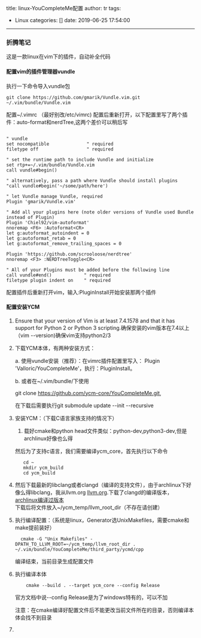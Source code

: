 title: linux-YouCompleteMe配置
author: tr
tags:
  - Linux
categories: []
date: 2019-06-25 17:54:00
---
### 折腾笔记

这是一款linux在vim下的插件，自动补全代码

#### 配置vim的插件管理器vundle

执行一下命令导入vundle包

	git clone https://github.com/gmarik/Vundle.vim.git ~/.vim/bundle/Vundle.vim

配置~/.vimrc （最好别改/etc/vimrc) 配置后重新打开，以下配置里写了两个插件：auto-format和nerdTree,这两个差价可以稍后写

```vimrc

" vundle
set nocompatible              " required
filetype off                  " required

" set the runtime path to include Vundle and initialize
set rtp+=~/.vim/bundle/Vundle.vim
call vundle#begin()

" alternatively, pass a path where Vundle should install plugins
"call vundle#begin('~/some/path/here')

" let Vundle manage Vundle, required
Plugin 'gmarik/Vundle.vim'

" Add all your plugins here (note older versions of Vundle used Bundle instead of Plugin)
Plugin 'Chiel92/vim-autoformat'
nnoremap <F6> :Autoformat<CR>
let g:autoformat_autoindent = 0 
let g:autoformat_retab = 0 
let g:autoformat_remove_trailing_spaces = 0 
                           
Plugin 'https://github.com/scrooloose/nerdtree'
nnoremap <F3> :NERDTreeToggle<CR>

" All of your Plugins must be added before the following line
call vundle#end()            " required
filetype plugin indent on    " required

```

配置插件后重新打开vim，输入:PluginInstall开始安装那两个插件


#### 配置安装YCM

1. Ensure that your version of Vim is at least 7.4.1578 and that it has support for Python 2 or Python 3 scripting.确保安装的vim版本在7.4以上（vim --version)确保vim支持python2/3

2. 下载YCM本体，有两种安装方式：
	
    a. 使用vundle安装（推荐）：在vimrc插件配置里写入： Plugin 'Valloric/YouCompleteMe'，执行：PluginInstall。
    
    b. 或者在~/.vim/bundle/下使用
    
    git clone https://github.com/ycm-core/YouCompleteMe.git,
    
    在下载后需要执行git submodule update --init --recursive 

3. 安装YCM：（下载C语言家族支持的情况下）
	
   1. 载好cmake和python head文件类似：python-dev,python3-dev,但是archlinux好像也么得
    
    然后为了支持c语言，我们需要编译ycm_core，首先执行以下命令

          cd ~
          mkdir ycm_build
          cd ycm_build

 2. 然后下载最新的libclang或者clangd（编译的支持文件），由于archlinux下好像么得libclang，我从llvm.org [llvm.org](http://http://releases.llvm.org/download.html).下载了clangd的编译版本，[archlinux编译过版本](http://releases.llvm.org/8.0.0/clang+llvm-8.0.0-aarch64-linux-gnu.tar.xz)    
下载后将文件放入~/ycm_temp/llvm_root_dir（不存在请创建）

 3. 执行编译配置：（系统是linux，Generator选UnixMakefiles，需要cmake和make提前装好）

          cmake -G "Unix Makefiles" -DPATH_TO_LLVM_ROOT=~/ycm_temp/llvm_root_dir . ~/.vim/bundle/YouCompleteMe/third_party/ycmd/cpp
          
     编译结束，当前目录生成配置文件

 4. 执行编译本体
 
			cmake --build . --target ycm_core --config Release

    官方文档中说--config Release是为了windows特有的，可以不加
    
    注意：在cmake编译好配置文件后不能更改当前文件所在的目录，否则编译本体会找不到目录
   
  5. 